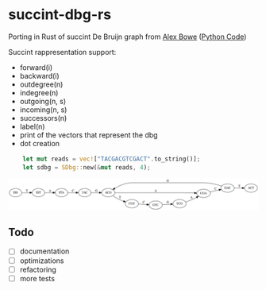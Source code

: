 # succint-dbg-rs

Porting in Rust of succint De Bruijn graph from [Alex Bowe](https://alexbowe.com/succinct-debruijn-graphs/)
([Python Code](https://github.com/alexbowe/debby))

Succint rappresentation support:
- forward(i)
- backward(i)
- outdegree(n)
- indegree(n)
- outgoing(n, s)
- incoming(n, s)
- successors(n)
- label(n)
- print of the vectors that represent the dbg
- dot creation

```Rust
    let mut reads = vec!["TACGACGTCGACT".to_string()];
    let sdbg = SDbg::new(&mut reads, 4);
```

![](output/gh.png)

## Todo
- [ ] documentation
- [ ] optimizations
- [ ] refactoring
- [ ] more tests

